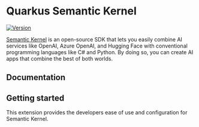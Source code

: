 # Quarkus Semantic Kernel

[![Version](https://img.shields.io/maven-central/v/io.quarkiverse.semantickernel/quarkus-semantic-kernel?logo=apache-maven&style=flat-square)](https://search.maven.org/artifact/io.quarkiverse.semantickernel/quarkus-semantic-kernel)

[Semantic Kernel](https://learn.microsoft.com/semantic-kernel/overview/) is an open-source SDK that lets you easily combine AI services like OpenAI, Azure OpenAI, and Hugging Face with conventional programming languages like C# and Python. By doing so, you can create AI apps that combine the best of both worlds.

## Documentation

[//]: # (Documentation for this extension is available through Quarkiverse Docs located at:)

## Getting started

This extension provides the developers ease of use and configuration for Semantic Kernel.

[//]: # (Add the following dependency in your `pom.xml` to get started:)
[//]: # (And then your can use the Semantic Kernel in your application just like)